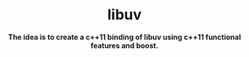 <center><h1>libuv</h1><center>
<b>
The idea is to create a c++11 binding of libuv using c++11 functional features and boost.
</b>

